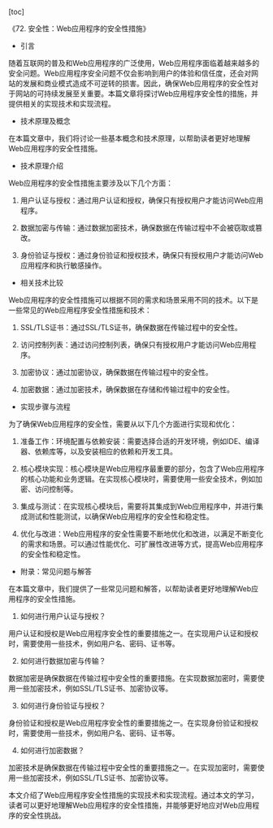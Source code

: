 
[toc]                    
                
                
《72. 安全性：Web应用程序的安全性措施》

- 引言

随着互联网的普及和Web应用程序的广泛使用，Web应用程序面临着越来越多的安全问题。Web应用程序安全问题不仅会影响到用户的体验和信任度，还会对网站的发展和商业模式造成不可逆转的损害。因此，确保Web应用程序的安全性对于网站的可持续发展至关重要。本篇文章将探讨Web应用程序安全性的措施，并提供相关的实现技术和实现流程。

- 技术原理及概念

在本篇文章中，我们将讨论一些基本概念和技术原理，以帮助读者更好地理解Web应用程序的安全性措施。

- 技术原理介绍

Web应用程序的安全性措施主要涉及以下几个方面：

1. 用户认证与授权：通过用户认证和授权，确保只有授权用户才能访问Web应用程序。

2. 数据加密与传输：通过数据加密技术，确保数据在传输过程中不会被窃取或篡改。

3. 身份验证与授权：通过身份验证和授权技术，确保只有授权用户才能访问Web应用程序和执行敏感操作。

- 相关技术比较

Web应用程序的安全性措施可以根据不同的需求和场景采用不同的技术。以下是一些常见的Web应用程序安全性措施和技术：

1. SSL/TLS证书：通过SSL/TLS证书，确保数据在传输过程中的安全性。

2. 访问控制列表：通过访问控制列表，确保只有授权用户才能访问Web应用程序。

3. 加密协议：通过加密协议，确保数据在传输过程中的安全性。

4. 加密数据：通过加密技术，确保数据在存储和传输过程中的安全性。

- 实现步骤与流程

为了确保Web应用程序的安全性，需要从以下几个方面进行实现和优化：

1. 准备工作：环境配置与依赖安装：需要选择合适的开发环境，例如IDE、编译器、依赖库等，以及安装相应的依赖和开发工具。

2. 核心模块实现：核心模块是Web应用程序最重要的部分，包含了Web应用程序的核心功能和业务逻辑。在实现核心模块时，需要使用一些安全技术，例如加密、访问控制等。

3. 集成与测试：在实现核心模块后，需要将其集成到Web应用程序中，并进行集成测试和性能测试，以确保Web应用程序的安全性和稳定性。

4. 优化与改进：Web应用程序的安全性需要不断地优化和改进，以满足不断变化的需求和场景。可以通过性能优化、可扩展性改进等方式，提高Web应用程序的安全性和稳定性。

- 附录：常见问题与解答

在本篇文章中，我们提供了一些常见问题和解答，以帮助读者更好地理解Web应用程序的安全性措施。

1. 如何进行用户认证与授权？

用户认证和授权是Web应用程序安全性的重要措施之一。在实现用户认证和授权时，需要使用一些技术，例如用户名、密码、证书等。

2. 如何进行数据加密与传输？

数据加密是确保数据在传输过程中安全性的重要措施。在实现数据加密时，需要使用一些加密技术，例如SSL/TLS证书、加密协议等。

3. 如何进行身份验证与授权？

身份验证和授权是Web应用程序安全性的重要措施之一。在实现身份验证和授权时，需要使用一些技术，例如用户名、密码、证书等。

4. 如何进行加密数据？

加密技术是确保数据在传输过程中安全性的重要措施之一。在实现加密时，需要使用一些加密技术，例如SSL/TLS证书、加密协议等。

本文介绍了Web应用程序安全性措施的实现技术和实现流程。通过本文的学习，读者可以更好地理解Web应用程序的安全性措施，并能够更好地应对Web应用程序的安全性挑战。

